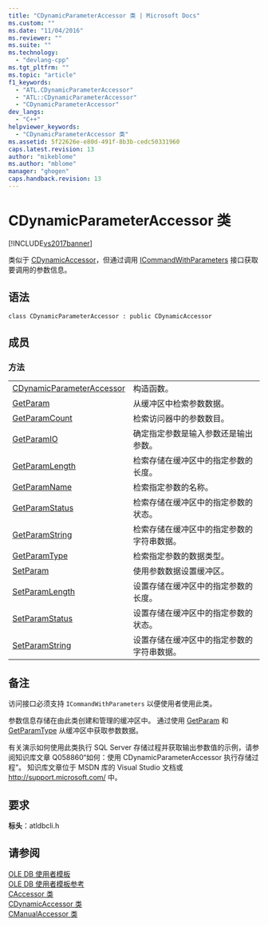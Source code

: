```yaml
---
title: "CDynamicParameterAccessor 类 | Microsoft Docs"
ms.custom: ""
ms.date: "11/04/2016"
ms.reviewer: ""
ms.suite: ""
ms.technology: 
  - "devlang-cpp"
ms.tgt_pltfrm: ""
ms.topic: "article"
f1_keywords: 
  - "ATL.CDynamicParameterAccessor"
  - "ATL::CDynamicParameterAccessor"
  - "CDynamicParameterAccessor"
dev_langs: 
  - "C++"
helpviewer_keywords: 
  - "CDynamicParameterAccessor 类"
ms.assetid: 5f22626e-e80d-491f-8b3b-cedc50331960
caps.latest.revision: 13
author: "mikeblome"
ms.author: "mblome"
manager: "ghogen"
caps.handback.revision: 13
---
```

# CDynamicParameterAccessor 类
[!INCLUDE[vs2017banner](../../assembler/inline/includes/vs2017banner.md)]

类似于 [CDynamicAccessor](../../data/oledb/cdynamicaccessor-class.md)，但通过调用 [ICommandWithParameters](https://msdn.microsoft.com/en-us/library/ms712937.aspx) 接口获取要调用的参数信息。  
  
## 语法  
  
```  
class CDynamicParameterAccessor : public CDynamicAccessor  
```  
  
## 成员  
  
### 方法  
  
|||  
|-|-|  
|[CDynamicParameterAccessor](../../data/oledb/cdynamicparameteraccessor-cdynamicparameteraccessor.md)|构造函数。|  
|[GetParam](../../data/oledb/cdynamicparameteraccessor-getparam.md)|从缓冲区中检索参数数据。|  
|[GetParamCount](../../data/oledb/cdynamicparameteraccessor-getparamcount.md)|检索访问器中的参数数目。|  
|[GetParamIO](../../data/oledb/cdynamicparameteraccessor-getparamio.md)|确定指定参数是输入参数还是输出参数。|  
|[GetParamLength](../../data/oledb/cdynamicparameteraccessor-getparamlength.md)|检索存储在缓冲区中的指定参数的长度。|  
|[GetParamName](../../data/oledb/cdynamicparameteraccessor-getparamname.md)|检索指定参数的名称。|  
|[GetParamStatus](../../data/oledb/cdynamicparameteraccessor-getparamstatus.md)|检索存储在缓冲区中的指定参数的状态。|  
|[GetParamString](../../data/oledb/cdynamicparameteraccessor-getparamstring.md)|检索存储在缓冲区中的指定参数的字符串数据。|  
|[GetParamType](../../data/oledb/cdynamicparameteraccessor-getparamtype.md)|检索指定参数的数据类型。|  
|[SetParam](../../data/oledb/cdynamicparameteraccessor-setparam.md)|使用参数数据设置缓冲区。|  
|[SetParamLength](../../data/oledb/cdynamicparameteraccessor-setparamlength.md)|设置存储在缓冲区中的指定参数的长度。|  
|[SetParamStatus](../../data/oledb/cdynamicparameteraccessor-setparamstatus.md)|设置存储在缓冲区中的指定参数的状态。|  
|[SetParamString](../../data/oledb/cdynamicparameteraccessor-setparamstring.md)|设置存储在缓冲区中的指定参数的字符串数据。|  
  
## 备注  
 访问接口必须支持 `ICommandWithParameters` 以便使用者使用此类。  
  
 参数信息存储在由此类创建和管理的缓冲区中。 通过使用 [GetParam](../../data/oledb/cdynamicparameteraccessor-getparam.md) 和 [GetParamType](../../data/oledb/cdynamicparameteraccessor-getparamtype.md) 从缓冲区中获取参数数据。  
  
 有关演示如何使用此类执行 SQL Server 存储过程并获取输出参数值的示例，请参阅知识库文章 Q058860“如何：使用 CDynamicParameterAccessor 执行存储过程”。 知识库文章位于 MSDN 库的 Visual Studio 文档或 [http:\/\/support.microsoft.com\/](http://support.microsoft.com) 中。  
  
## 要求  
 **标头**：atldbcli.h  
  
## 请参阅  
 [OLE DB 使用者模板](../../data/oledb/ole-db-consumer-templates-cpp.md)   
 [OLE DB 使用者模板参考](../../data/oledb/ole-db-consumer-templates-reference.md)   
 [CAccessor 类](../../data/oledb/caccessor-class.md)   
 [CDynamicAccessor 类](../../data/oledb/cdynamicaccessor-class.md)   
 [CManualAccessor 类](../../data/oledb/cmanualaccessor-class.md)